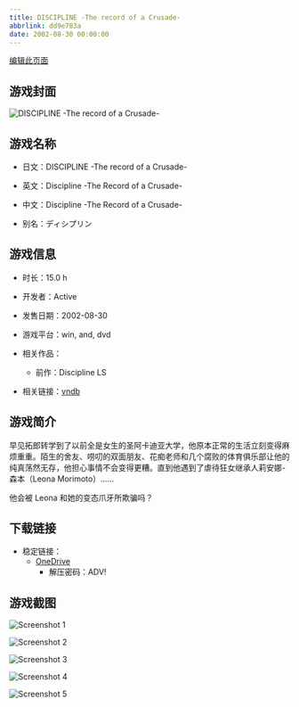 ```yaml
---
title: DISCIPLINE -The record of a Crusade-
abbrlink: dd9e783a
date: 2002-08-30 00:00:00
---
```

[编辑此页面](https://github.com/ACG-3/ADV3-source/blob/main/source/_posts/games/DISCIPLINE%20-The%20record%20of%20a%20Crusade-.md)

## 游戏封面

![DISCIPLINE -The record of a Crusade-](https://pan.timero.xyz/onedrive/img_lib_001/DISCIPLINE%20-The%20record%20of%20a%20Crusade-_cover.avif)


## 游戏名称

- 日文：DISCIPLINE -The record of a Crusade-
- 英文：Discipline -The Record of a Crusade-
- 中文：Discipline -The Record of a Crusade-

- 别名：ディシプリン


## 游戏信息

- 时长：15.0 h
- 开发者：Active
- 发售日期：2002-08-30
- 游戏平台：win, and, dvd
- 相关作品：
   - 前作：Discipline LS

- 相关链接：[vndb](https://vndb.org/v114)


## 游戏简介

早见拓郎转学到了以前全是女生的圣阿卡迪亚大学，他原本正常的生活立刻变得麻烦重重。陌生的舍友、唠叨的双面朋友、花痴老师和几个腐败的体育俱乐部让他的纯真荡然无存，他担心事情不会变得更糟。直到他遇到了虐待狂女继承人莉安娜-森本（Leona Morimoto）......

他会被 Leona 和她的变态爪牙所欺骗吗？


## 下载链接

- 稳定链接：
    - [OneDrive](https://pan.timero.xyz/onedrive/adv_lib_001/DISCIPLINE%20-The%20record%20of%20a%20Crusade-)
        - 解压密码：ADV!



## 游戏截图


![Screenshot 1](https://pan.timero.xyz/onedrive/img_lib_001/DISCIPLINE%20-The%20record%20of%20a%20Crusade-_Screenshot_1.avif)

![Screenshot 2](https://pan.timero.xyz/onedrive/img_lib_001/DISCIPLINE%20-The%20record%20of%20a%20Crusade-_Screenshot_2.avif)

![Screenshot 3](https://pan.timero.xyz/onedrive/img_lib_001/DISCIPLINE%20-The%20record%20of%20a%20Crusade-_Screenshot_3.avif)

![Screenshot 4](https://pan.timero.xyz/onedrive/img_lib_001/DISCIPLINE%20-The%20record%20of%20a%20Crusade-_Screenshot_4.avif)

![Screenshot 5](https://pan.timero.xyz/onedrive/img_lib_001/DISCIPLINE%20-The%20record%20of%20a%20Crusade-_Screenshot_5.avif)

